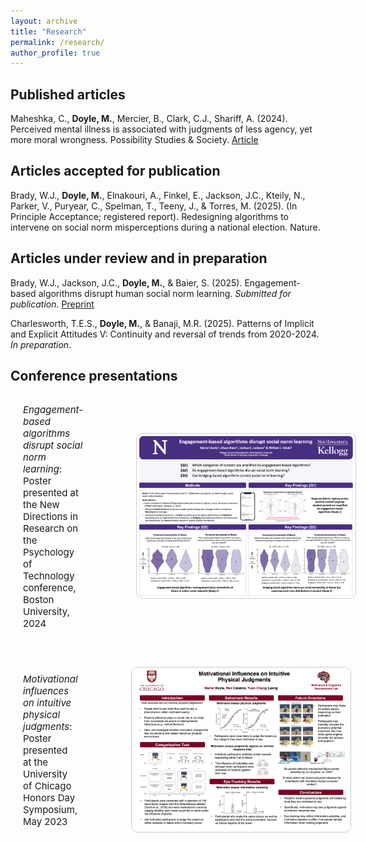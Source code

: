 ```yaml
---
layout: archive
title: "Research"
permalink: /research/
author_profile: true
---
```

## Published articles
Maheshka, C., **Doyle, M.**, Mercier, B., Clark, C.J., Shariff, A. (2024). Perceived mental illness is associated with judgments of less agency, yet more moral wrongness. Possibility Studies & Society. [Article](https://journals.sagepub.com/doi/10.1177/27538699241240611)


## Articles accepted for publication
Brady, W.J., **Doyle, M.**, Elnakouri, A., Finkel, E., Jackson, J.C., Kteily, N., Parker, V., Puryear, C., Spelman, T., Teeny, J., & Torres, M. (2025). (In Principle Acceptance; registered report). Redesigning algorithms to intervene on social norm misperceptions during a national election. Nature.


## Articles under review and in preparation
Brady, W.J., Jackson, J.C., **Doyle, M.**, & Baier, S. (2025). Engagement-based algorithms disrupt human social norm learning. *Submitted for publication*. [Preprint](https://osf.io/preprints/osf/mgdwq_v1)

Charlesworth, T.E.S., **Doyle, M.**, & Banaji, M.R. (2025). Patterns of Implicit and Explicit Attitudes V: Continuity and reversal of trends from 2020-2024. *In preparation*. 

## Conference presentations
<!-- *Engagement-based algorithms disrupt social norm learning*: Poster presented at the New Directions in Research on the Psychology of Technology conference, Boston University, 2024 -->

<!-- <h2 style="margin-top: 70px;">Conference presentations</h2> -->

<div style="display: flex; align-items: center; margin-bottom: 40px;">
  <div style="flex: 1; max-width: 60%; margin-left: 20px; margin-right: 65px;">
    <p style="font-size: 1.07em;">
      <em>Engagement-based algorithms disrupt social norm learning</em>: Poster presented at the New Directions in Research on the Psychology of Technology conference, Boston University, 2024
    </p>
  </div>
  <div style="margin-left: 20px;">
    <a href="/files/AlgoAmplification.pdf" target="_blank">
      <img src="/images/AlgoAmplification.png" alt="Poster preview" style="max-width: 350px; border: 1px solid #ccc; border-radius: 10px;">
    </a>
  </div>
</div>

<div style="display: flex; align-items: center;">
  <div style="flex: 1; max-width: 60%; margin-left: 20px; margin-right: 65px;">
    <p style="font-size: 1.07em;">
      <em>Motivational influences on intuitive physical judgments</em>: Poster presented at the University of Chicago Honors Day Symposium, May 2023
    </p>
  </div>
  <div style="margin-left: 20px;">
    <a href="/files/honors-poster.pdf" target="_blank">
      <img src="/images/honors-poster.png" alt="Poster preview" style="max-width: 350px; border: 1px solid #ccc; border-radius: 10px;">
    </a>
  </div>
</div>